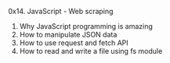 0x14. JavaScript - Web scraping

1. Why JavaScript programming is amazing
2. How to manipulate JSON data
3. How to use request and fetch API
4. How to read and write a file using fs module
